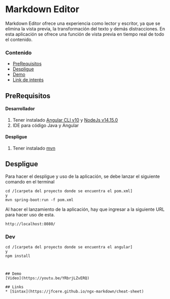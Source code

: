 # Markdown Editor

Markdown Editor ofrece una experiencia como lector y escritor, ya que se elimina la vista previa, la transformación del texto y demás distracciones. En esta aplicación se ofrece una función de vista previa en tiempo real de todo el contenido.

### Contenido
* [PreRequisitos](##PreRequisitos)
* [Despligue](##Despligue)
* [Demo](##Demo)
* [Link de interés](##Links)


## PreRequisitos
  #### Desarrollador
   1. Tener instalado [Angular CLI v10](https://cli.angular.io/) y [NodeJs v14.15.0](https://nodejs.org/es/download/)
   2. IDE para código Java y Angular
  #### Despligue
   1. Tener instalado [mvn](https://jdk.java.net/archive/)

## Despligue

Para hacer el despligue y uso de la aplicación, se debe lanzar el siguiente comando en el terminal
```
cd /[carpeta del proyecto donde se encuentra el pom.xml]
y 
mvn spring-boot:run -f pom.xml
```
Al hacer el lanzamiento de la aplicación, hay que ingresar a la siguiente URL para hacer uso de esta.

```
http://localhost:8080/
```

### Dev
```
cd /[carpeta del proyecto donde se encuentra el angular]
y 
npm install



## Demo
[Video](https://youtu.be/YRbrjLZvERQ)

## Links
* [Sintax](https://jfcere.github.io/ngx-markdown/cheat-sheet)


